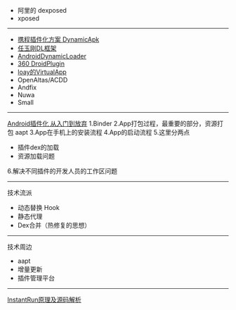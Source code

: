* 阿里的 dexposed
* xposed

_ _ _
* [携程插件化方案 DynamicApk](https://github.com/CtripMobile/DynamicAPK)
* [任玉刚DL框架](https://github.com/singwhatiwanna/dynamic-load-apk)
* [AndroidDynamicLoader](https://github.com/mmin18/AndroidDynamicLoader)
* [360 DroidPlugin](https://github.com/Qihoo360/DroidPlugin)
* [loay的VirtualApp](https://github.com/asLody/VirtualApp)
* OpenAltas/ACDD
* Andfix
* Nuwa
* Small

_ _ _
[Android插件化 从入门到放弃](http://www.infoq.com/cn/articles/android-plug-ins-from-entry-to-give-up)
1.Binder
2.App打包过程，最重要的部分，资源打包 aapt
3.App在手机上的安装流程
4.App的启动流程
5.这里分两点

  * 插件dex的加载
  * 资源加载问题


6.解决不同插件的开发人员的工作区问题

_ _ _
技术流派
 * 动态替换 Hook
 * 静态代理
 * Dex合并（热修复的思想）

_ _ _
技术周边
* aapt
* 增量更新
* 插件管理平台

_ _ _ 
[InstantRun原理及源码解析](http://www.jianshu.com/p/780eb85260b3)
